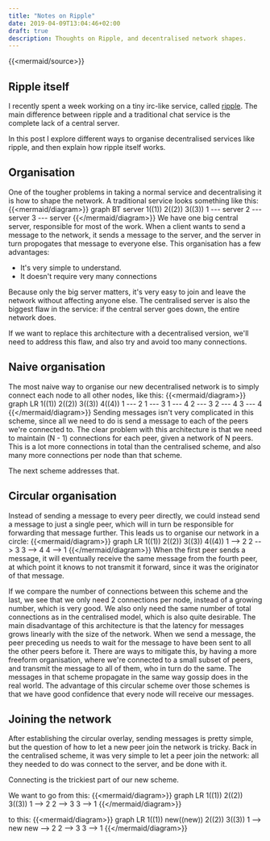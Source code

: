 ```yaml
---
title: "Notes on Ripple"
date: 2019-04-09T13:04:46+02:00
draft: true
description: Thoughts on Ripple, and decentralised network shapes.
---
```

{{<mermaid/source>}}


## Ripple itself
I recently spent a week working on a tiny irc-like service,
called [ripple](https://github.com/cronokirby/ripple).
The main difference between ripple and a traditional chat
service is the complete lack of a central server.

In this post I explore different ways to organise decentralised services
like ripple, and then explain how ripple itself works.

## Organisation
One of the tougher problems in taking a normal service
and decentralising it is how to shape the network.
A traditional service looks something like this:
{{<mermaid/diagram>}}
graph BT
    server
    1((1))
    2((2))
    3((3))
    1 --- server
    2 --- server
    3 --- server
{{</mermaid/diagram>}}
We have one big central server, responsible for most of the work.
When a client wants to send a message to the network, it sends
a message to the server, and the server in turn propogates that message
to everyone else. This organisation has a few advantages:

- It's very simple to understand.
- It doesn't require very many connections

Because only the big server matters, it's very easy
to join and leave the network without affecting anyone else.
The centralised server is also the biggest flaw in the service:
if the central server goes down, the entire network does.

If we want to replace this architecture with a decentralised version,
we'll need to address this flaw, and also try and avoid too many connections.

## Naive organisation
The most naive way to organise our new decentralised network is to simply
connect each node to all other nodes, like this:
{{<mermaid/diagram>}}
graph LR
    1((1))
    2((2))
    3((3))
    4((4))
    1 --- 2
    1 --- 3
    1 --- 4
    2 --- 3
    2 --- 4
    3 --- 4
{{</mermaid/diagram>}}
Sending messages isn't very complicated in this scheme, since all
we need to do is send a message to each of the peers we're connected to.
The clear problem with this architecture is that we need to maintain (N - 1)
connections for each peer, given a network of N peers. This is a lot more
connections in total than the centralised scheme, and also many more connections
per node than that scheme.

The next scheme addresses that.

## Circular organisation
Instead of sending a message to every peer directly, we could instead send
a message to just a single peer, which will in turn be responsible for forwarding
that message further. This leads us to organise our network in a circle:
{{<mermaid/diagram>}}
graph LR
    1((1))
    2((2))
    3((3))
    4((4))
    1 --> 2
    2 --> 3
    3 --> 4
    4 --> 1
{{</mermaid/diagram>}}
When the first peer sends a message, it will eventually receive
the same message from the fourth peer, at which point it knows
to not transmit it forward, since it was the originator of that message.

If we compare the number of connections between this scheme and the last,
we see that we only need 2 connections per node, instead of a growing number,
which is very good. We also only need the same number of total connections
as in the centralised model, which is also quite desirable. The main disadvantage
of this architecture is that the latency for messages grows linearly with the size of
the network. When we send a message, the peer preceding us needs to wait for the message to have been
sent to all the other peers before it. There are ways to mitigate this, by having a more freeform
organisation, where we're connected to a small subset of peers, and
transmit the message to all of them, who in turn do the same. The messages in that scheme
propagate in the same way gossip does in the real world. The advantage of this
circular scheme over those schemes is that we have good confidence that every node will receive our
messages.

## Joining the network
After establishing the circular overlay, sending messages is pretty simple,
but the question of how to let a new peer join the network is tricky.
Back in the centralised scheme, it was very simple to let a peer join the network:
all they needed to do was connect to the server, and be done with it.

Connecting is the trickiest part of our new scheme.

We want to go from this:
{{<mermaid/diagram>}}
graph LR
    1((1))
    2((2))
    3((3))
    1 --> 2
    2 --> 3
    3 --> 1
{{</mermaid/diagram>}}

to this:
{{<mermaid/diagram>}}
graph LR
    1((1))
    new((new))
    2((2))
    3((3))
    1 --> new
    new --> 2
    2 --> 3
    3 --> 1
{{</mermaid/diagram>}}